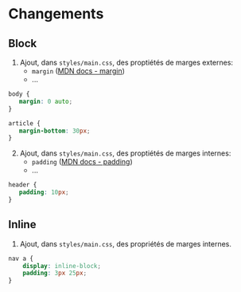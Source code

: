 # Changements

## Block

 1. Ajout, dans `styles/main.css`, des proptiétés de marges externes:
    - `margin` ([MDN docs - margin](https://developer.mozilla.org/fr/docs/Web/CSS/margin))
    - ...

 ```css
body {
    margin: 0 auto;
}

article {
    margin-bottom: 30px;
}
``` 

 2. Ajout, dans `styles/main.css`, des proptiétés de marges internes:
    - `padding` ([MDN docs - padding](https://developer.mozilla.org/fr/docs/Web/CSS/padding))
    - ...

```css
header {
   padding: 10px;
}
```


## Inline

 1. Ajout, dans `styles/main.css`, des propriétés de marges internes.

```css
nav a {
    display: inline-block;
    padding: 3px 25px;
}
```
